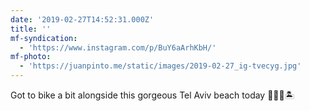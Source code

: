 ```yaml
---
date: '2019-02-27T14:52:31.000Z'
title: ''
mf-syndication:
  - 'https://www.instagram.com/p/BuY6aArhKbH/'
mf-photo:
  - 'https://juanpinto.me/static/images/2019-02-27_ig-tvecyg.jpg'
---
```

Got to bike a bit alongside this gorgeous Tel Aviv beach today 🚴🏽‍♂️🏝
